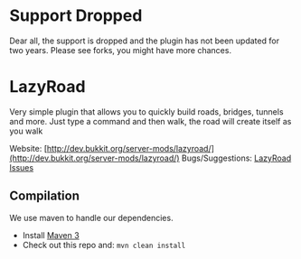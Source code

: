 Support Dropped
======

Dear all, the support is dropped and the plugin has not been updated for two years. Please see forks, you might have more chances.


LazyRoad
======

Very simple plugin that allows you to quickly build roads, bridges, tunnels and more. Just type a command and then walk, the road will create itself as you walk

Website: [http://dev.bukkit.org/server-mods/lazyroad/](http://dev.bukkit.org/server-mods/lazyroad/)
Bugs/Suggestions: [LazyRoad Issues](https://github.com/creadri/LazyRoad/issues?sort=created&direction=desc&state=open)

Compilation
-----------

We use maven to handle our dependencies.

* Install [Maven 3](http://maven.apache.org/download.html)
* Check out this repo and: `mvn clean install`
